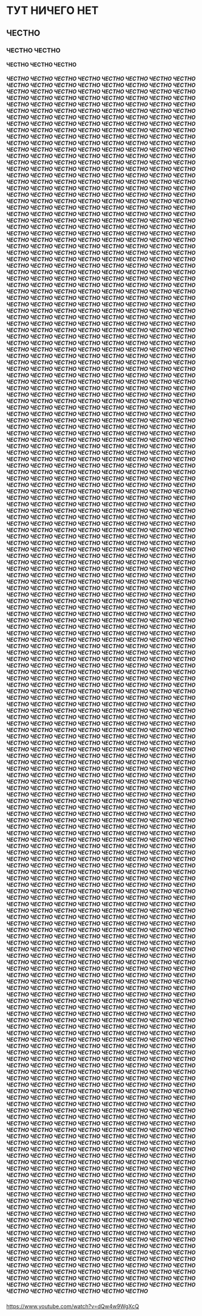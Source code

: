 # ТУТ НИЧЕГО НЕТ
## ЧЕСТНО
### ЧЕСТНО ЧЕСТНО
#### ЧЕСТНО ЧЕСТНО ЧЕСТНО
##### ЧЕСТНО ЧЕСТНО ЧЕСТНО ЧЕСТНО ЧЕСТНО  ЧЕСТНО ЧЕСТНО ЧЕСТНО ЧЕСТНО ЧЕСТНО ЧЕСТНО ЧЕСТНО ЧЕСТНО ЧЕСТНО ЧЕСТНО ЧЕСТНО ЧЕСТНО ЧЕСТНО ЧЕСТНО ЧЕСТНО ЧЕСТНО ЧЕСТНО ЧЕСТНО ЧЕСТНО ЧЕСТНО ЧЕСТНО ЧЕСТНО ЧЕСТНО ЧЕСТНО ЧЕСТНО ЧЕСТНО ЧЕСТНО ЧЕСТНО ЧЕСТНО ЧЕСТНО ЧЕСТНО ЧЕСТНО ЧЕСТНО ЧЕСТНО ЧЕСТНО ЧЕСТНО ЧЕСТНО ЧЕСТНО ЧЕСТНО ЧЕСТНО ЧЕСТНО ЧЕСТНО ЧЕСТНО ЧЕСТНО ЧЕСТНО ЧЕСТНО ЧЕСТНО ЧЕСТНО ЧЕСТНО ЧЕСТНО ЧЕСТНО ЧЕСТНО ЧЕСТНО ЧЕСТНО ЧЕСТНО ЧЕСТНО ЧЕСТНО ЧЕСТНО ЧЕСТНО ЧЕСТНО ЧЕСТНО ЧЕСТНО ЧЕСТНО ЧЕСТНО ЧЕСТНО ЧЕСТНО ЧЕСТНО ЧЕСТНО ЧЕСТНО ЧЕСТНО ЧЕСТНО ЧЕСТНО ЧЕСТНО ЧЕСТНО ЧЕСТНО ЧЕСТНО ЧЕСТНО ЧЕСТНО ЧЕСТНО ЧЕСТНО ЧЕСТНО ЧЕСТНО ЧЕСТНО ЧЕСТНО ЧЕСТНО ЧЕСТНО ЧЕСТНО ЧЕСТНО ЧЕСТНО ЧЕСТНО ЧЕСТНО ЧЕСТНО ЧЕСТНО ЧЕСТНО ЧЕСТНО ЧЕСТНО ЧЕСТНО ЧЕСТНО ЧЕСТНО ЧЕСТНО ЧЕСТНО ЧЕСТНО ЧЕСТНО ЧЕСТНО ЧЕСТНО ЧЕСТНО ЧЕСТНО ЧЕСТНО ЧЕСТНО ЧЕСТНО ЧЕСТНО ЧЕСТНО ЧЕСТНО ЧЕСТНО ЧЕСТНО ЧЕСТНО ЧЕСТНО ЧЕСТНО ЧЕСТНО ЧЕСТНО ЧЕСТНО ЧЕСТНО ЧЕСТНО ЧЕСТНО ЧЕСТНО ЧЕСТНО ЧЕСТНО ЧЕСТНО ЧЕСТНО ЧЕСТНО ЧЕСТНО ЧЕСТНО ЧЕСТНО ЧЕСТНО ЧЕСТНО ЧЕСТНО ЧЕСТНО ЧЕСТНО ЧЕСТНО ЧЕСТНО ЧЕСТНО ЧЕСТНО ЧЕСТНО ЧЕСТНО ЧЕСТНО ЧЕСТНО ЧЕСТНО ЧЕСТНО ЧЕСТНО ЧЕСТНО ЧЕСТНО ЧЕСТНО ЧЕСТНО ЧЕСТНО ЧЕСТНО ЧЕСТНО ЧЕСТНО ЧЕСТНО ЧЕСТНО ЧЕСТНО ЧЕСТНО ЧЕСТНО ЧЕСТНО ЧЕСТНО ЧЕСТНО ЧЕСТНО ЧЕСТНО ЧЕСТНО ЧЕСТНО ЧЕСТНО ЧЕСТНО ЧЕСТНО ЧЕСТНО ЧЕСТНО ЧЕСТНО ЧЕСТНО ЧЕСТНО ЧЕСТНО ЧЕСТНО ЧЕСТНО ЧЕСТНО ЧЕСТНО ЧЕСТНО ЧЕСТНО ЧЕСТНО ЧЕСТНО ЧЕСТНО ЧЕСТНО ЧЕСТНО ЧЕСТНО ЧЕСТНО ЧЕСТНО ЧЕСТНО ЧЕСТНО ЧЕСТНО ЧЕСТНО ЧЕСТНО ЧЕСТНО ЧЕСТНО ЧЕСТНО ЧЕСТНО ЧЕСТНО ЧЕСТНО ЧЕСТНО ЧЕСТНО ЧЕСТНО ЧЕСТНО ЧЕСТНО ЧЕСТНО ЧЕСТНО ЧЕСТНО ЧЕСТНО ЧЕСТНО ЧЕСТНО ЧЕСТНО ЧЕСТНО ЧЕСТНО ЧЕСТНО ЧЕСТНО ЧЕСТНО ЧЕСТНО ЧЕСТНО ЧЕСТНО ЧЕСТНО ЧЕСТНО ЧЕСТНО ЧЕСТНО ЧЕСТНО ЧЕСТНО ЧЕСТНО ЧЕСТНО ЧЕСТНО ЧЕСТНО ЧЕСТНО ЧЕСТНО ЧЕСТНО ЧЕСТНО ЧЕСТНО ЧЕСТНО ЧЕСТНО ЧЕСТНО ЧЕСТНО ЧЕСТНО ЧЕСТНО ЧЕСТНО ЧЕСТНО ЧЕСТНО ЧЕСТНО ЧЕСТНО ЧЕСТНО ЧЕСТНО ЧЕСТНО ЧЕСТНО ЧЕСТНО ЧЕСТНО ЧЕСТНО ЧЕСТНО ЧЕСТНО ЧЕСТНО ЧЕСТНО ЧЕСТНО ЧЕСТНО ЧЕСТНО ЧЕСТНО ЧЕСТНО ЧЕСТНО ЧЕСТНО ЧЕСТНО ЧЕСТНО ЧЕСТНО ЧЕСТНО ЧЕСТНО ЧЕСТНО ЧЕСТНО ЧЕСТНО ЧЕСТНО ЧЕСТНО ЧЕСТНО ЧЕСТНО ЧЕСТНО ЧЕСТНО ЧЕСТНО ЧЕСТНО ЧЕСТНО ЧЕСТНО ЧЕСТНО ЧЕСТНО ЧЕСТНО ЧЕСТНО ЧЕСТНО ЧЕСТНО ЧЕСТНО ЧЕСТНО ЧЕСТНО ЧЕСТНО ЧЕСТНО ЧЕСТНО ЧЕСТНО ЧЕСТНО ЧЕСТНО ЧЕСТНО ЧЕСТНО ЧЕСТНО ЧЕСТНО ЧЕСТНО ЧЕСТНО ЧЕСТНО ЧЕСТНО ЧЕСТНО ЧЕСТНО ЧЕСТНО ЧЕСТНО ЧЕСТНО ЧЕСТНО ЧЕСТНО ЧЕСТНО ЧЕСТНО ЧЕСТНО ЧЕСТНО ЧЕСТНО ЧЕСТНО ЧЕСТНО ЧЕСТНО ЧЕСТНО ЧЕСТНО ЧЕСТНО ЧЕСТНО ЧЕСТНО ЧЕСТНО ЧЕСТНО ЧЕСТНО ЧЕСТНО ЧЕСТНО ЧЕСТНО ЧЕСТНО ЧЕСТНО ЧЕСТНО ЧЕСТНО ЧЕСТНО ЧЕСТНО ЧЕСТНО ЧЕСТНО ЧЕСТНО ЧЕСТНО ЧЕСТНО ЧЕСТНО ЧЕСТНО ЧЕСТНО ЧЕСТНО ЧЕСТНО ЧЕСТНО ЧЕСТНО ЧЕСТНО ЧЕСТНО ЧЕСТНО ЧЕСТНО ЧЕСТНО ЧЕСТНО ЧЕСТНО ЧЕСТНО ЧЕСТНО ЧЕСТНО ЧЕСТНО ЧЕСТНО ЧЕСТНО ЧЕСТНО ЧЕСТНО ЧЕСТНО ЧЕСТНО ЧЕСТНО ЧЕСТНО ЧЕСТНО ЧЕСТНО ЧЕСТНО ЧЕСТНО ЧЕСТНО ЧЕСТНО ЧЕСТНО ЧЕСТНО ЧЕСТНО ЧЕСТНО ЧЕСТНО ЧЕСТНО ЧЕСТНО ЧЕСТНО ЧЕСТНО ЧЕСТНО ЧЕСТНО ЧЕСТНО ЧЕСТНО ЧЕСТНО ЧЕСТНО ЧЕСТНО ЧЕСТНО ЧЕСТНО ЧЕСТНО ЧЕСТНО ЧЕСТНО ЧЕСТНО ЧЕСТНО ЧЕСТНО ЧЕСТНО ЧЕСТНО ЧЕСТНО ЧЕСТНО ЧЕСТНО ЧЕСТНО ЧЕСТНО ЧЕСТНО ЧЕСТНО ЧЕСТНО ЧЕСТНО ЧЕСТНО ЧЕСТНО ЧЕСТНО ЧЕСТНО ЧЕСТНО ЧЕСТНО ЧЕСТНО ЧЕСТНО ЧЕСТНО ЧЕСТНО ЧЕСТНО ЧЕСТНО ЧЕСТНО ЧЕСТНО ЧЕСТНО ЧЕСТНО ЧЕСТНО ЧЕСТНО ЧЕСТНО ЧЕСТНО ЧЕСТНО ЧЕСТНО ЧЕСТНО ЧЕСТНО ЧЕСТНО ЧЕСТНО ЧЕСТНО ЧЕСТНО ЧЕСТНО ЧЕСТНО ЧЕСТНО ЧЕСТНО ЧЕСТНО ЧЕСТНО ЧЕСТНО ЧЕСТНО ЧЕСТНО ЧЕСТНО ЧЕСТНО ЧЕСТНО ЧЕСТНО ЧЕСТНО ЧЕСТНО ЧЕСТНО ЧЕСТНО ЧЕСТНО ЧЕСТНО ЧЕСТНО ЧЕСТНО ЧЕСТНО ЧЕСТНО ЧЕСТНО ЧЕСТНО ЧЕСТНО ЧЕСТНО ЧЕСТНО ЧЕСТНО ЧЕСТНО ЧЕСТНО ЧЕСТНО ЧЕСТНО ЧЕСТНО ЧЕСТНО ЧЕСТНО ЧЕСТНО ЧЕСТНО ЧЕСТНО ЧЕСТНО ЧЕСТНО ЧЕСТНО ЧЕСТНО ЧЕСТНО ЧЕСТНО ЧЕСТНО ЧЕСТНО ЧЕСТНО ЧЕСТНО ЧЕСТНО ЧЕСТНО ЧЕСТНО ЧЕСТНО ЧЕСТНО ЧЕСТНО ЧЕСТНО ЧЕСТНО ЧЕСТНО ЧЕСТНО ЧЕСТНО ЧЕСТНО ЧЕСТНО ЧЕСТНО ЧЕСТНО ЧЕСТНО ЧЕСТНО ЧЕСТНО ЧЕСТНО ЧЕСТНО ЧЕСТНО ЧЕСТНО ЧЕСТНО ЧЕСТНО ЧЕСТНО ЧЕСТНО ЧЕСТНО ЧЕСТНО ЧЕСТНО ЧЕСТНО ЧЕСТНО ЧЕСТНО ЧЕСТНО ЧЕСТНО ЧЕСТНО ЧЕСТНО ЧЕСТНО ЧЕСТНО ЧЕСТНО ЧЕСТНО ЧЕСТНО ЧЕСТНО ЧЕСТНО ЧЕСТНО ЧЕСТНО ЧЕСТНО ЧЕСТНО ЧЕСТНО ЧЕСТНО ЧЕСТНО ЧЕСТНО ЧЕСТНО ЧЕСТНО ЧЕСТНО ЧЕСТНО ЧЕСТНО ЧЕСТНО ЧЕСТНО ЧЕСТНО ЧЕСТНО ЧЕСТНО ЧЕСТНО ЧЕСТНО ЧЕСТНО ЧЕСТНО ЧЕСТНО ЧЕСТНО ЧЕСТНО ЧЕСТНО ЧЕСТНО ЧЕСТНО ЧЕСТНО ЧЕСТНО ЧЕСТНО ЧЕСТНО ЧЕСТНО ЧЕСТНО ЧЕСТНО ЧЕСТНО ЧЕСТНО ЧЕСТНО ЧЕСТНО ЧЕСТНО ЧЕСТНО ЧЕСТНО ЧЕСТНО ЧЕСТНО ЧЕСТНО ЧЕСТНО ЧЕСТНО ЧЕСТНО ЧЕСТНО ЧЕСТНО ЧЕСТНО ЧЕСТНО ЧЕСТНО ЧЕСТНО ЧЕСТНО ЧЕСТНО ЧЕСТНО ЧЕСТНО ЧЕСТНО ЧЕСТНО ЧЕСТНО ЧЕСТНО ЧЕСТНО ЧЕСТНО ЧЕСТНО ЧЕСТНО ЧЕСТНО ЧЕСТНО ЧЕСТНО ЧЕСТНО ЧЕСТНО ЧЕСТНО ЧЕСТНО ЧЕСТНО ЧЕСТНО ЧЕСТНО ЧЕСТНО ЧЕСТНО ЧЕСТНО ЧЕСТНО ЧЕСТНО ЧЕСТНО ЧЕСТНО ЧЕСТНО ЧЕСТНО ЧЕСТНО ЧЕСТНО ЧЕСТНО ЧЕСТНО ЧЕСТНО ЧЕСТНО ЧЕСТНО ЧЕСТНО ЧЕСТНО ЧЕСТНО ЧЕСТНО ЧЕСТНО ЧЕСТНО ЧЕСТНО ЧЕСТНО ЧЕСТНО ЧЕСТНО ЧЕСТНО ЧЕСТНО ЧЕСТНО ЧЕСТНО ЧЕСТНО ЧЕСТНО ЧЕСТНО ЧЕСТНО ЧЕСТНО ЧЕСТНО ЧЕСТНО ЧЕСТНО ЧЕСТНО ЧЕСТНО ЧЕСТНО ЧЕСТНО ЧЕСТНО ЧЕСТНО ЧЕСТНО ЧЕСТНО ЧЕСТНО ЧЕСТНО ЧЕСТНО ЧЕСТНО ЧЕСТНО ЧЕСТНО ЧЕСТНО ЧЕСТНО ЧЕСТНО ЧЕСТНО ЧЕСТНО ЧЕСТНО ЧЕСТНО ЧЕСТНО ЧЕСТНО ЧЕСТНО ЧЕСТНО ЧЕСТНО ЧЕСТНО ЧЕСТНО ЧЕСТНО ЧЕСТНО ЧЕСТНО ЧЕСТНО ЧЕСТНО ЧЕСТНО ЧЕСТНО ЧЕСТНО ЧЕСТНО ЧЕСТНО ЧЕСТНО ЧЕСТНО ЧЕСТНО ЧЕСТНО ЧЕСТНО ЧЕСТНО ЧЕСТНО ЧЕСТНО ЧЕСТНО ЧЕСТНО ЧЕСТНО ЧЕСТНО ЧЕСТНО ЧЕСТНО ЧЕСТНО ЧЕСТНО ЧЕСТНО ЧЕСТНО ЧЕСТНО ЧЕСТНО ЧЕСТНО ЧЕСТНО ЧЕСТНО ЧЕСТНО ЧЕСТНО ЧЕСТНО ЧЕСТНО ЧЕСТНО ЧЕСТНО ЧЕСТНО ЧЕСТНО ЧЕСТНО ЧЕСТНО ЧЕСТНО ЧЕСТНО ЧЕСТНО ЧЕСТНО ЧЕСТНО ЧЕСТНО ЧЕСТНО ЧЕСТНО ЧЕСТНО ЧЕСТНО ЧЕСТНО ЧЕСТНО ЧЕСТНО ЧЕСТНО ЧЕСТНО ЧЕСТНО ЧЕСТНО ЧЕСТНО ЧЕСТНО ЧЕСТНО ЧЕСТНО ЧЕСТНО ЧЕСТНО ЧЕСТНО ЧЕСТНО ЧЕСТНО ЧЕСТНО ЧЕСТНО ЧЕСТНО ЧЕСТНО ЧЕСТНО ЧЕСТНО ЧЕСТНО ЧЕСТНО ЧЕСТНО ЧЕСТНО ЧЕСТНО ЧЕСТНО ЧЕСТНО ЧЕСТНО ЧЕСТНО ЧЕСТНО ЧЕСТНО ЧЕСТНО ЧЕСТНО ЧЕСТНО ЧЕСТНО ЧЕСТНО ЧЕСТНО ЧЕСТНО ЧЕСТНО ЧЕСТНО ЧЕСТНО ЧЕСТНО ЧЕСТНО ЧЕСТНО ЧЕСТНО ЧЕСТНО ЧЕСТНО ЧЕСТНО ЧЕСТНО ЧЕСТНО ЧЕСТНО ЧЕСТНО ЧЕСТНО ЧЕСТНО ЧЕСТНО ЧЕСТНО ЧЕСТНО ЧЕСТНО ЧЕСТНО ЧЕСТНО ЧЕСТНО ЧЕСТНО ЧЕСТНО ЧЕСТНО ЧЕСТНО ЧЕСТНО ЧЕСТНО ЧЕСТНО ЧЕСТНО ЧЕСТНО ЧЕСТНО ЧЕСТНО ЧЕСТНО ЧЕСТНО ЧЕСТНО ЧЕСТНО ЧЕСТНО ЧЕСТНО ЧЕСТНО ЧЕСТНО ЧЕСТНО ЧЕСТНО ЧЕСТНО ЧЕСТНО ЧЕСТНО ЧЕСТНО ЧЕСТНО ЧЕСТНО ЧЕСТНО ЧЕСТНО ЧЕСТНО ЧЕСТНО ЧЕСТНО ЧЕСТНО ЧЕСТНО ЧЕСТНО ЧЕСТНО ЧЕСТНО ЧЕСТНО ЧЕСТНО ЧЕСТНО ЧЕСТНО ЧЕСТНО ЧЕСТНО ЧЕСТНО ЧЕСТНО ЧЕСТНО ЧЕСТНО ЧЕСТНО ЧЕСТНО ЧЕСТНО ЧЕСТНО ЧЕСТНО ЧЕСТНО ЧЕСТНО ЧЕСТНО ЧЕСТНО ЧЕСТНО ЧЕСТНО ЧЕСТНО ЧЕСТНО ЧЕСТНО ЧЕСТНО ЧЕСТНО ЧЕСТНО ЧЕСТНО ЧЕСТНО ЧЕСТНО ЧЕСТНО ЧЕСТНО ЧЕСТНО ЧЕСТНО ЧЕСТНО ЧЕСТНО ЧЕСТНО ЧЕСТНО ЧЕСТНО ЧЕСТНО ЧЕСТНО ЧЕСТНО ЧЕСТНО ЧЕСТНО ЧЕСТНО ЧЕСТНО ЧЕСТНО ЧЕСТНО ЧЕСТНО ЧЕСТНО ЧЕСТНО ЧЕСТНО ЧЕСТНО ЧЕСТНО ЧЕСТНО ЧЕСТНО ЧЕСТНО ЧЕСТНО ЧЕСТНО ЧЕСТНО ЧЕСТНО ЧЕСТНО ЧЕСТНО ЧЕСТНО ЧЕСТНО ЧЕСТНО ЧЕСТНО ЧЕСТНО ЧЕСТНО ЧЕСТНО ЧЕСТНО ЧЕСТНО ЧЕСТНО ЧЕСТНО ЧЕСТНО ЧЕСТНО ЧЕСТНО ЧЕСТНО ЧЕСТНО ЧЕСТНО ЧЕСТНО ЧЕСТНО ЧЕСТНО ЧЕСТНО ЧЕСТНО ЧЕСТНО ЧЕСТНО ЧЕСТНО ЧЕСТНО ЧЕСТНО ЧЕСТНО ЧЕСТНО ЧЕСТНО ЧЕСТНО ЧЕСТНО ЧЕСТНО ЧЕСТНО ЧЕСТНО ЧЕСТНО ЧЕСТНО ЧЕСТНО ЧЕСТНО ЧЕСТНО ЧЕСТНО ЧЕСТНО ЧЕСТНО ЧЕСТНО ЧЕСТНО ЧЕСТНО ЧЕСТНО ЧЕСТНО ЧЕСТНО ЧЕСТНО ЧЕСТНО ЧЕСТНО ЧЕСТНО ЧЕСТНО ЧЕСТНО ЧЕСТНО ЧЕСТНО ЧЕСТНО ЧЕСТНО ЧЕСТНО ЧЕСТНО ЧЕСТНО ЧЕСТНО ЧЕСТНО ЧЕСТНО ЧЕСТНО ЧЕСТНО ЧЕСТНО ЧЕСТНО ЧЕСТНО ЧЕСТНО ЧЕСТНО ЧЕСТНО ЧЕСТНО ЧЕСТНО ЧЕСТНО ЧЕСТНО ЧЕСТНО ЧЕСТНО ЧЕСТНО ЧЕСТНО ЧЕСТНО ЧЕСТНО ЧЕСТНО ЧЕСТНО ЧЕСТНО ЧЕСТНО ЧЕСТНО ЧЕСТНО ЧЕСТНО ЧЕСТНО ЧЕСТНО ЧЕСТНО ЧЕСТНО ЧЕСТНО ЧЕСТНО ЧЕСТНО ЧЕСТНО ЧЕСТНО ЧЕСТНО ЧЕСТНО ЧЕСТНО ЧЕСТНО ЧЕСТНО ЧЕСТНО ЧЕСТНО ЧЕСТНО ЧЕСТНО ЧЕСТНО ЧЕСТНО ЧЕСТНО ЧЕСТНО ЧЕСТНО ЧЕСТНО ЧЕСТНО ЧЕСТНО ЧЕСТНО ЧЕСТНО ЧЕСТНО ЧЕСТНО ЧЕСТНО ЧЕСТНО ЧЕСТНО ЧЕСТНО ЧЕСТНО ЧЕСТНО ЧЕСТНО ЧЕСТНО ЧЕСТНО ЧЕСТНО ЧЕСТНО ЧЕСТНО ЧЕСТНО ЧЕСТНО ЧЕСТНО ЧЕСТНО ЧЕСТНО ЧЕСТНО ЧЕСТНО ЧЕСТНО ЧЕСТНО ЧЕСТНО ЧЕСТНО ЧЕСТНО ЧЕСТНО ЧЕСТНО ЧЕСТНО ЧЕСТНО ЧЕСТНО ЧЕСТНО ЧЕСТНО ЧЕСТНО ЧЕСТНО ЧЕСТНО ЧЕСТНО ЧЕСТНО ЧЕСТНО ЧЕСТНО ЧЕСТНО ЧЕСТНО ЧЕСТНО ЧЕСТНО ЧЕСТНО ЧЕСТНО ЧЕСТНО ЧЕСТНО ЧЕСТНО ЧЕСТНО ЧЕСТНО ЧЕСТНО ЧЕСТНО ЧЕСТНО ЧЕСТНО ЧЕСТНО ЧЕСТНО ЧЕСТНО ЧЕСТНО ЧЕСТНО ЧЕСТНО ЧЕСТНО ЧЕСТНО ЧЕСТНО ЧЕСТНО ЧЕСТНО ЧЕСТНО ЧЕСТНО ЧЕСТНО ЧЕСТНО ЧЕСТНО ЧЕСТНО ЧЕСТНО ЧЕСТНО ЧЕСТНО ЧЕСТНО ЧЕСТНО ЧЕСТНО ЧЕСТНО ЧЕСТНО ЧЕСТНО ЧЕСТНО ЧЕСТНО ЧЕСТНО ЧЕСТНО ЧЕСТНО ЧЕСТНО ЧЕСТНО ЧЕСТНО ЧЕСТНО ЧЕСТНО ЧЕСТНО ЧЕСТНО ЧЕСТНО ЧЕСТНО ЧЕСТНО ЧЕСТНО ЧЕСТНО ЧЕСТНО ЧЕСТНО ЧЕСТНО ЧЕСТНО ЧЕСТНО ЧЕСТНО ЧЕСТНО ЧЕСТНО ЧЕСТНО ЧЕСТНО ЧЕСТНО ЧЕСТНО ЧЕСТНО ЧЕСТНО ЧЕСТНО ЧЕСТНО ЧЕСТНО ЧЕСТНО ЧЕСТНО ЧЕСТНО ЧЕСТНО ЧЕСТНО ЧЕСТНО ЧЕСТНО ЧЕСТНО ЧЕСТНО ЧЕСТНО ЧЕСТНО ЧЕСТНО ЧЕСТНО ЧЕСТНО ЧЕСТНО ЧЕСТНО ЧЕСТНО ЧЕСТНО ЧЕСТНО ЧЕСТНО ЧЕСТНО ЧЕСТНО ЧЕСТНО ЧЕСТНО ЧЕСТНО ЧЕСТНО ЧЕСТНО ЧЕСТНО ЧЕСТНО ЧЕСТНО ЧЕСТНО ЧЕСТНО ЧЕСТНО ЧЕСТНО ЧЕСТНО ЧЕСТНО ЧЕСТНО ЧЕСТНО ЧЕСТНО ЧЕСТНО ЧЕСТНО ЧЕСТНО ЧЕСТНО ЧЕСТНО ЧЕСТНО ЧЕСТНО ЧЕСТНО ЧЕСТНО ЧЕСТНО ЧЕСТНО ЧЕСТНО ЧЕСТНО ЧЕСТНО ЧЕСТНО ЧЕСТНО ЧЕСТНО ЧЕСТНО ЧЕСТНО ЧЕСТНО ЧЕСТНО ЧЕСТНО ЧЕСТНО ЧЕСТНО ЧЕСТНО ЧЕСТНО ЧЕСТНО ЧЕСТНО ЧЕСТНО ЧЕСТНО ЧЕСТНО ЧЕСТНО ЧЕСТНО ЧЕСТНО ЧЕСТНО ЧЕСТНО ЧЕСТНО ЧЕСТНО ЧЕСТНО ЧЕСТНО ЧЕСТНО ЧЕСТНО ЧЕСТНО ЧЕСТНО ЧЕСТНО ЧЕСТНО ЧЕСТНО ЧЕСТНО ЧЕСТНО ЧЕСТНО ЧЕСТНО ЧЕСТНО ЧЕСТНО ЧЕСТНО ЧЕСТНО ЧЕСТНО ЧЕСТНО ЧЕСТНО ЧЕСТНО ЧЕСТНО ЧЕСТНО ЧЕСТНО ЧЕСТНО ЧЕСТНО ЧЕСТНО ЧЕСТНО ЧЕСТНО ЧЕСТНО ЧЕСТНО ЧЕСТНО ЧЕСТНО ЧЕСТНО ЧЕСТНО ЧЕСТНО ЧЕСТНО ЧЕСТНО ЧЕСТНО ЧЕСТНО ЧЕСТНО ЧЕСТНО ЧЕСТНО ЧЕСТНО ЧЕСТНО ЧЕСТНО ЧЕСТНО ЧЕСТНО ЧЕСТНО ЧЕСТНО ЧЕСТНО ЧЕСТНО ЧЕСТНО ЧЕСТНО ЧЕСТНО ЧЕСТНО ЧЕСТНО ЧЕСТНО ЧЕСТНО ЧЕСТНО ЧЕСТНО ЧЕСТНО ЧЕСТНО ЧЕСТНО ЧЕСТНО ЧЕСТНО ЧЕСТНО ЧЕСТНО ЧЕСТНО ЧЕСТНО ЧЕСТНО ЧЕСТНО ЧЕСТНО ЧЕСТНО ЧЕСТНО ЧЕСТНО ЧЕСТНО ЧЕСТНО ЧЕСТНО ЧЕСТНО ЧЕСТНО ЧЕСТНО ЧЕСТНО ЧЕСТНО ЧЕСТНО ЧЕСТНО ЧЕСТНО ЧЕСТНО ЧЕСТНО ЧЕСТНО ЧЕСТНО ЧЕСТНО ЧЕСТНО ЧЕСТНО ЧЕСТНО ЧЕСТНО ЧЕСТНО ЧЕСТНО ЧЕСТНО ЧЕСТНО ЧЕСТНО ЧЕСТНО ЧЕСТНО ЧЕСТНО ЧЕСТНО ЧЕСТНО ЧЕСТНО ЧЕСТНО ЧЕСТНО ЧЕСТНО ЧЕСТНО ЧЕСТНО ЧЕСТНО ЧЕСТНО ЧЕСТНО ЧЕСТНО ЧЕСТНО ЧЕСТНО ЧЕСТНО ЧЕСТНО ЧЕСТНО ЧЕСТНО ЧЕСТНО ЧЕСТНО ЧЕСТНО ЧЕСТНО ЧЕСТНО ЧЕСТНО ЧЕСТНО ЧЕСТНО ЧЕСТНО ЧЕСТНО ЧЕСТНО ЧЕСТНО ЧЕСТНО ЧЕСТНО ЧЕСТНО ЧЕСТНО ЧЕСТНО ЧЕСТНО ЧЕСТНО ЧЕСТНО ЧЕСТНО ЧЕСТНО ЧЕСТНО ЧЕСТНО ЧЕСТНО ЧЕСТНО ЧЕСТНО ЧЕСТНО ЧЕСТНО ЧЕСТНО ЧЕСТНО ЧЕСТНО ЧЕСТНО ЧЕСТНО ЧЕСТНО ЧЕСТНО ЧЕСТНО ЧЕСТНО ЧЕСТНО ЧЕСТНО ЧЕСТНО ЧЕСТНО ЧЕСТНО ЧЕСТНО ЧЕСТНО ЧЕСТНО ЧЕСТНО ЧЕСТНО ЧЕСТНО ЧЕСТНО ЧЕСТНО ЧЕСТНО ЧЕСТНО ЧЕСТНО ЧЕСТНО ЧЕСТНО ЧЕСТНО ЧЕСТНО ЧЕСТНО ЧЕСТНО ЧЕСТНО ЧЕСТНО ЧЕСТНО ЧЕСТНО ЧЕСТНО ЧЕСТНО ЧЕСТНО ЧЕСТНО ЧЕСТНО ЧЕСТНО ЧЕСТНО ЧЕСТНО ЧЕСТНО ЧЕСТНО ЧЕСТНО ЧЕСТНО ЧЕСТНО ЧЕСТНО ЧЕСТНО ЧЕСТНО ЧЕСТНО ЧЕСТНО ЧЕСТНО ЧЕСТНО ЧЕСТНО ЧЕСТНО ЧЕСТНО ЧЕСТНО ЧЕСТНО ЧЕСТНО ЧЕСТНО ЧЕСТНО ЧЕСТНО ЧЕСТНО ЧЕСТНО ЧЕСТНО ЧЕСТНО ЧЕСТНО ЧЕСТНО ЧЕСТНО ЧЕСТНО ЧЕСТНО ЧЕСТНО ЧЕСТНО ЧЕСТНО ЧЕСТНО ЧЕСТНО ЧЕСТНО ЧЕСТНО ЧЕСТНО ЧЕСТНО ЧЕСТНО ЧЕСТНО ЧЕСТНО ЧЕСТНО ЧЕСТНО ЧЕСТНО ЧЕСТНО ЧЕСТНО ЧЕСТНО ЧЕСТНО ЧЕСТНО ЧЕСТНО ЧЕСТНО ЧЕСТНО ЧЕСТНО ЧЕСТНО ЧЕСТНО ЧЕСТНО ЧЕСТНО ЧЕСТНО ЧЕСТНО ЧЕСТНО ЧЕСТНО ЧЕСТНО ЧЕСТНО ЧЕСТНО ЧЕСТНО ЧЕСТНО ЧЕСТНО ЧЕСТНО ЧЕСТНО ЧЕСТНО ЧЕСТНО ЧЕСТНО ЧЕСТНО ЧЕСТНО ЧЕСТНО ЧЕСТНО ЧЕСТНО ЧЕСТНО ЧЕСТНО ЧЕСТНО ЧЕСТНО ЧЕСТНО ЧЕСТНО ЧЕСТНО ЧЕСТНО ЧЕСТНО ЧЕСТНО ЧЕСТНО ЧЕСТНО ЧЕСТНО ЧЕСТНО ЧЕСТНО ЧЕСТНО ЧЕСТНО ЧЕСТНО ЧЕСТНО ЧЕСТНО ЧЕСТНО ЧЕСТНО ЧЕСТНО ЧЕСТНО ЧЕСТНО ЧЕСТНО ЧЕСТНО ЧЕСТНО ЧЕСТНО ЧЕСТНО ЧЕСТНО ЧЕСТНО ЧЕСТНО
https://www.youtube.com/watch?v=dQw4w9WgXcQ
